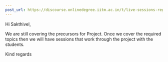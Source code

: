 ```yaml
---
post_url: https://discourse.onlinedegree.iitm.ac.in/t/live-sessions-regarding-project-1/165593/2
---
```

Hi Sakthivel,

We are still covering the precursors for Project. Once we cover the required topics then we will have sessions that work through the project with the students.

Kind regards